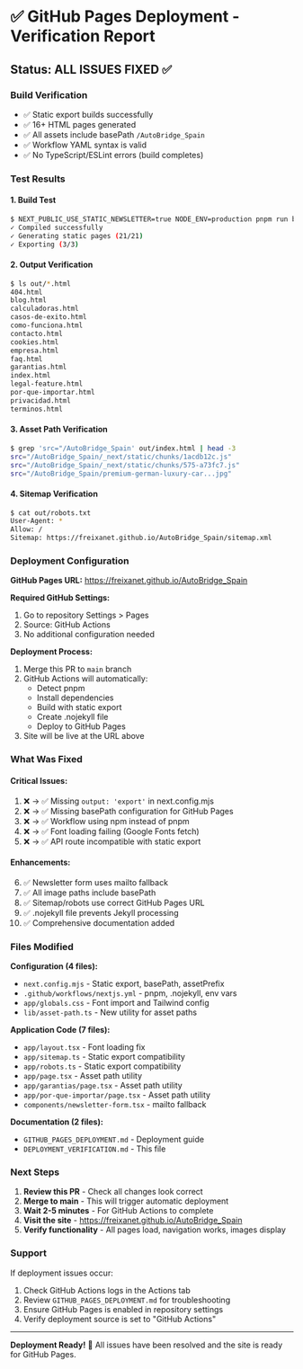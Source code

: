 # ✅ GitHub Pages Deployment - Verification Report

## Status: ALL ISSUES FIXED ✅

### Build Verification
- ✅ Static export builds successfully
- ✅ 16+ HTML pages generated
- ✅ All assets include basePath `/AutoBridge_Spain`
- ✅ Workflow YAML syntax is valid
- ✅ No TypeScript/ESLint errors (build completes)

### Test Results

#### 1. Build Test
```bash
$ NEXT_PUBLIC_USE_STATIC_NEWSLETTER=true NODE_ENV=production pnpm run build
✓ Compiled successfully
✓ Generating static pages (21/21)
✓ Exporting (3/3)
```

#### 2. Output Verification
```bash
$ ls out/*.html
404.html
blog.html
calculadoras.html
casos-de-exito.html
como-funciona.html
contacto.html
cookies.html
empresa.html
faq.html
garantias.html
index.html
legal-feature.html
por-que-importar.html
privacidad.html
terminos.html
```

#### 3. Asset Path Verification
```bash
$ grep 'src="/AutoBridge_Spain' out/index.html | head -3
src="/AutoBridge_Spain/_next/static/chunks/1acdb12c.js"
src="/AutoBridge_Spain/_next/static/chunks/575-a73fc7.js"
src="/AutoBridge_Spain/premium-german-luxury-car...jpg"
```

#### 4. Sitemap Verification
```bash
$ cat out/robots.txt
User-Agent: *
Allow: /
Sitemap: https://freixanet.github.io/AutoBridge_Spain/sitemap.xml
```

### Deployment Configuration

**GitHub Pages URL:** https://freixanet.github.io/AutoBridge_Spain

**Required GitHub Settings:**
1. Go to repository Settings > Pages
2. Source: GitHub Actions
3. No additional configuration needed

**Deployment Process:**
1. Merge this PR to `main` branch
2. GitHub Actions will automatically:
   - Detect pnpm
   - Install dependencies
   - Build with static export
   - Create .nojekyll file
   - Deploy to GitHub Pages
3. Site will be live at the URL above

### What Was Fixed

#### Critical Issues:
1. ❌ → ✅ Missing `output: 'export'` in next.config.mjs
2. ❌ → ✅ Missing basePath configuration for GitHub Pages
3. ❌ → ✅ Workflow using npm instead of pnpm
4. ❌ → ✅ Font loading failing (Google Fonts fetch)
5. ❌ → ✅ API route incompatible with static export

#### Enhancements:
6. ✅ Newsletter form uses mailto fallback
7. ✅ All image paths include basePath
8. ✅ Sitemap/robots use correct GitHub Pages URL
9. ✅ .nojekyll file prevents Jekyll processing
10. ✅ Comprehensive documentation added

### Files Modified

**Configuration (4 files):**
- `next.config.mjs` - Static export, basePath, assetPrefix
- `.github/workflows/nextjs.yml` - pnpm, .nojekyll, env vars
- `app/globals.css` - Font import and Tailwind config
- `lib/asset-path.ts` - New utility for asset paths

**Application Code (7 files):**
- `app/layout.tsx` - Font loading fix
- `app/sitemap.ts` - Static export compatibility
- `app/robots.ts` - Static export compatibility
- `app/page.tsx` - Asset path utility
- `app/garantias/page.tsx` - Asset path utility
- `app/por-que-importar/page.tsx` - Asset path utility
- `components/newsletter-form.tsx` - mailto fallback

**Documentation (2 files):**
- `GITHUB_PAGES_DEPLOYMENT.md` - Deployment guide
- `DEPLOYMENT_VERIFICATION.md` - This file

### Next Steps

1. **Review this PR** - Check all changes look correct
2. **Merge to main** - This will trigger automatic deployment
3. **Wait 2-5 minutes** - For GitHub Actions to complete
4. **Visit the site** - https://freixanet.github.io/AutoBridge_Spain
5. **Verify functionality** - All pages load, navigation works, images display

### Support

If deployment issues occur:
1. Check GitHub Actions logs in the Actions tab
2. Review `GITHUB_PAGES_DEPLOYMENT.md` for troubleshooting
3. Ensure GitHub Pages is enabled in repository settings
4. Verify deployment source is set to "GitHub Actions"

---

**Deployment Ready!** 🚀 All issues have been resolved and the site is ready for GitHub Pages.
